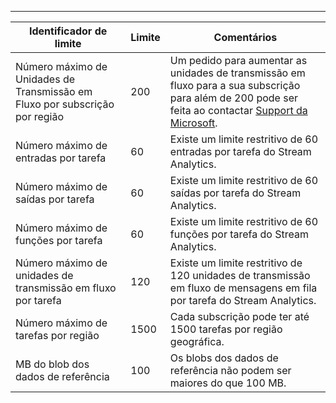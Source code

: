 ---
| Identificador de limite | Limite | Comentários |
| --- | --- | --- |
| Número máximo de Unidades de Transmissão em Fluxo por subscrição por região |200 |Um pedido para aumentar as unidades de transmissão em fluxo para a sua subscrição para além de 200 pode ser feita ao contactar [Support da Microsoft](https://support.microsoft.com/en-us). |
| Número máximo de entradas por tarefa |60 |Existe um limite restritivo de 60 entradas por tarefa do Stream Analytics. |
| Número máximo de saídas por tarefa |60 |Existe um limite restritivo de 60 saídas por tarefa do Stream Analytics. |
| Número máximo de funções por tarefa |60 |Existe um limite restritivo de 60 funções por tarefa do Stream Analytics. |
| Número máximo de unidades de transmissão em fluxo por tarefa |120 |Existe um limite restritivo de 120 unidades de transmissão em fluxo de mensagens em fila por tarefa do Stream Analytics. |
| Número máximo de tarefas por região |1500 |Cada subscrição pode ter até 1500 tarefas por região geográfica. |
| MB do blob dos dados de referência | 100 | Os blobs dos dados de referência não podem ser maiores do que 100 MB. |

